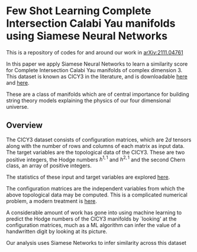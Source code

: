 # Few Shot Learning Complete Intersection Calabi Yau manifolds using Siamese Neural Networks

This is a repository of codes for and around our work in [arXiv:2111.04761](https://arxiv.org/abs/2111.04761)

In this paper we apply Siamese Neural Networks to learn a similarity score for Complete Intersection Calabi Yau manifolds of complex
dimension 3. This dataset is known as CICY3 in the literature, and is downloadable [here](http://www-thphys.physics.ox.ac.uk/projects/CalabiYau/cicylist/)
and [here](http://www1.phys.vt.edu/cicydata/).

These are a class of manifolds which are of central importance for building string theory models 
explaining the physics of our four dimensional universe.


## Overview 

The CICY3 dataset consists of configuration matrices, which are $2d$ tensors along with the number of
rows and columns of each matrix as input data. The target variables are the topological data of the 
CICY3. These are two positive integers, the Hodge numbers $h^{1,1}$ and $h^{2,1}$ and the second Chern
class, an array of positive integers.

The statistics of these input and target variables are explored [here](ExploratoryDataAnalyses/).

The configuration matrices are the independent variables from which the above topological 
data may be computed. This is a complicated numerical problem, a modern treatment is 
[here](https://arxiv.org/abs/0805.2875).

A considerable amount of work has gone into using machine learning to predict the Hodge 
numbers of the CICY3 manifolds by `looking' at the configuration matrices, much as a
ML algorithm can infer the value of a handwritten digit by looking at its picture.

Our analysis uses Siamese Networks to infer similarity across this dataset
